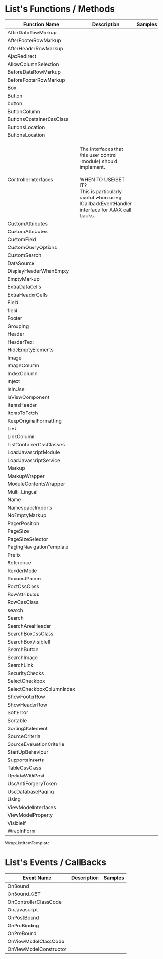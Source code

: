 # List's Functions / Methods

| Function Name|Description | Samples |
|--------------|-------------|--------|
AfterDataRowMarkup||
AfterFooterRowMarkup||
AfterHeaderRowMarkup||
AjaxRedirect||
AllowColumnSelection||
BeforeDataRowMarkup||
BeforeFooterRowMarkup||
Box||
Button||
button||
ButtonColumn||
ButtonsContainerCssClass||
ButtonsLocation||
ButtonsLocation||
ControllerInterfaces|<br/>The interfaces that this user control (module) should implement.<br/><br/>WHEN TO USE/SET IT?<br/>This is particularly useful when using ICallbackEventHandler interface for AJAX call backs.|
CustomAttributes||
CustomAttributes||
CustomField||
CustomQueryOptions||
CustomSearch||
DataSource||
DisplayHeaderWhenEmpty||
EmptyMarkup||
ExtraDataCells||
ExtraHeaderCells||
Field||
field||
Footer||
Grouping||
Header||
HeaderText||
HideEmptyElements||
Image||
ImageColumn||
IndexColumn||
Inject||
IsInUse||
IsViewComponent||
ItemsHeader||
ItemsToFetch||
KeepOriginalFormatting||
Link||
LinkColumn||
ListContainerCssClasses||
LoadJavascriptModule||
LoadJavascriptService||
Markup||
MarkupWrapper||
ModuleContentsWrapper||
Multi_Lingual||
Name||
NamespaceImports||
NoEmptyMarkup||
PagerPosition||
PageSize||
PageSizeSelector||
PagingNavigationTemplate||
Prefix||
Reference||
RenderMode||
RequestParam||
RootCssClass||
RowAttributes||
RowCssClass||
search||
Search||
SearchAreaHeader||
SearchBoxCssClass||
SearchBoxVisibleIf||
SearchButton||
SearchImage||
SearchLink||
SecurityChecks||
SelectCheckbox||
SelectCheckboxColumnIndex||
ShowFooterRow||
ShowHeaderRow||
SoftError||
Sortable||
SortingStatement||
SourceCriteria||
SourceEvaluationCriteria||
StartUpBehaviour||
SupportsInserts||
TableCssClass||
UpdateWithPost||
UseAntiForgeryToken||
UseDatabasePaging||
Using||
ViewModelInterfaces||
ViewModelProperty||
VisibleIf||
WrapInForm||
WrapListItemTemplate
# List's Events / CallBacks

| Event Name|Description | Samples |
|--------------|-------------|--------|
OnBound||
OnBound_GET||
OnControllerClassCode||
OnJavascript||
OnPostBound||
OnPreBinding||
OnPreBound||
OnViewModelClassCode||
OnViewModelConstructor||

